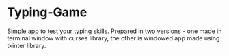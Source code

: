 # Typing-Game
Simple app to test your typing skills. Prepared in two versions - one made in terminal window with curses library, the other is windowed app made using tkinter library.
